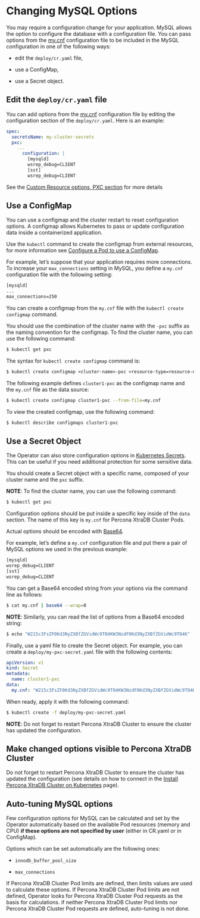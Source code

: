 # Changing MySQL Options

You may require a configuration change for your application. MySQL
allows the option to configure the database with a configuration file.
You can pass options from the
[my.cnf](https://dev.mysql.com/doc/refman/8.0/en/option-files.html)
configuration file to be included in the MySQL configuration in one of the
following ways:


* edit the `deploy/cr.yaml` file,


* use a ConfigMap,


* use a Secret object.

## Edit the `deploy/cr.yaml` file

You can add options from the
[my.cnf](https://dev.mysql.com/doc/refman/8.0/en/option-files.html)
configuration file by editing the configuration section of the
`deploy/cr.yaml`. Here is an example:

```yaml
spec:
  secretsName: my-cluster-secrets
  pxc:
    ...
      configuration: |
        [mysqld]
        wsrep_debug=CLIENT
        [sst]
        wsrep_debug=CLIENT
```

See the [Custom Resource options, PXC
section](operator.html#operator-pxc-section)
for more details

## Use a ConfigMap

You can use a configmap and the cluster restart to reset configuration
options. A configmap allows Kubernetes to pass or update configuration
data inside a containerized application.

Use the `kubectl` command to create the configmap from external
resources, for more information see [Configure a Pod to use a
ConfigMap](https://kubernetes.io/docs/tasks/configure-pod-container/configure-pod-configmap/#create-a-configmap).

For example, let’s suppose that your application requires more
connections. To increase your `max_connections` setting in MySQL, you
define a `my.cnf` configuration file with the following setting:

```default
[mysqld]
...
max_connections=250
```

You can create a configmap from the `my.cnf` file with the
`kubectl create configmap` command.

You should use the combination of the cluster name with the `-pxc`
suffix as the naming convention for the configmap. To find the cluster
name, you can use the following command:

```bash
$ kubectl get pxc
```

The syntax for `kubectl create configmap` command is:

```default
$ kubectl create configmap <cluster-name>-pxc <resource-type=resource-name>
```

The following example defines `cluster1-pxc` as the configmap name and the
`my.cnf` file as the data source:

```bash
$ kubectl create configmap cluster1-pxc --from-file=my.cnf
```

To view the created configmap, use the following command:

```bash
$ kubectl describe configmaps cluster1-pxc
```

## Use a Secret Object

The Operator can also store configuration options in [Kubernetes Secrets](https://kubernetes.io/docs/concepts/configuration/secret/).
This can be useful if you need additional protection for some sensitive data.

You should create a Secret object with a specific name, composed of your cluster
name and the `pxc` suffix.

**NOTE**: To find the cluster name, you can use the following command:

```bash
$ kubectl get pxc
```

Configuration options should be put inside a specific key inside of the `data`
section. The name of this key is `my.cnf` for Percona XtraDB Cluster Pods.

Actual options should be encoded with [Base64](https://en.wikipedia.org/wiki/Base64).

For example, let’s define a `my.cnf` configuration file and put there a pair
of MySQL options we used in the previous example:

```default
[mysqld]
wsrep_debug=CLIENT
[sst]
wsrep_debug=CLIENT
```

You can get a Base64 encoded string from your options via the command line as
follows:

```bash
$ cat my.cnf | base64 --wrap=0
```

**NOTE**: Similarly, you can read the list of options from a Base64 encoded
string:

```bash
$ echo "W215c3FsZF0Kd3NyZXBfZGVidWc9T04KW3NzdF0Kd3NyZXBfZGVidWc9T04K" | base64 --decode
```

Finally, use a yaml file to create the Secret object. For example, you can
create a `deploy/my-pxc-secret.yaml` file with the following contents:

```yaml
apiVersion: v1
kind: Secret
metadata:
  name: cluster1-pxc
data:
  my.cnf: "W215c3FsZF0Kd3NyZXBfZGVidWc9T04KW3NzdF0Kd3NyZXBfZGVidWc9T04K"
```

When ready, apply it with the following command:

```bash
$ kubectl create -f deploy/my-pxc-secret.yaml
```

**NOTE**: Do not forget to restart Percona XtraDB Cluster to ensure the
cluster has updated the configuration.

## Make changed options visible to Percona XtraDB Cluster

Do not forget to restart Percona XtraDB Cluster to ensure the cluster
has updated the configuration (see details on how to connect in the
[Install Percona XtraDB Cluster on Kubernetes](kubernetes.html) page).

## Auto-tuning MySQL options

Few configuration options for MySQL can be calculated and set by the Operator
automatically based on the available Pod resources (memory and CPU) **if
these options are not specified by user** (either in CR.yaml or in ConfigMap).

Options which can be set automatically are the following ones:


* `innodb_buffer_pool_size`


* `max_connections`

If Percona XtraDB Cluster Pod limits are defined, then limits values are used to
calculate these options. If Percona XtraDB Cluster Pod limits are not defined,
Operator looks for Percona XtraDB Cluster Pod requests as the basis for
calculations. if neither Percona XtraDB Cluster Pod limits nor Percona XtraDB
Cluster Pod requests are defined, auto-tuning is not done.
